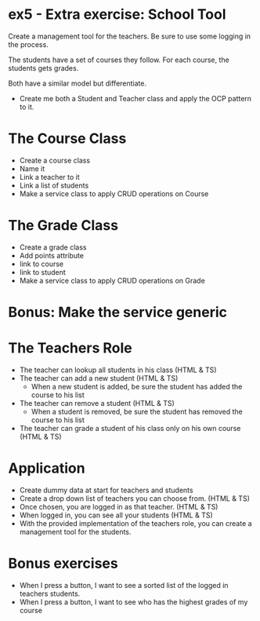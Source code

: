 # ex5 - Extra exercise: School Tool
Create a management tool for the teachers.
Be sure to use some logging in the process. 

The students have a set of courses they follow.
For each course, the students gets grades.

Both have a similar model but differentiate.
* Create me both a Student and Teacher class and apply the OCP pattern to it.

# The Course Class
* Create a course class
* Name it
* Link a teacher to it
* Link a list of students
* Make a service class to apply CRUD operations on Course

# The Grade Class
* Create a grade class
* Add points attribute
* link to course 
* link to student
* Make a service class to apply CRUD operations on Grade

# Bonus: Make the service generic

# The Teachers Role
* The teacher can lookup all students in his class (HTML & TS)
* The teacher can add a new student (HTML & TS)
    * When a new student is added, be sure the student has added the course to his list
* The teacher can remove a student (HTML & TS)
    * When a student is removed, be sure the student has removed the course to his list
* The teacher can grade a student of his class only on his own course (HTML & TS)


# Application
* Create dummy data at start for teachers and students
* Create a drop down list of teachers you can choose from. (HTML & TS)
* Once chosen, you are logged in as that teacher. (HTML & TS)
* When logged in, you can see all your students (HTML & TS)
* With the provided implementation of the teachers role, you can create a management tool for the students.


# Bonus exercises
* When I press a button, I want to see a sorted list of the logged in teachers students.
* When I press a button, I want to see who has the highest grades of my course